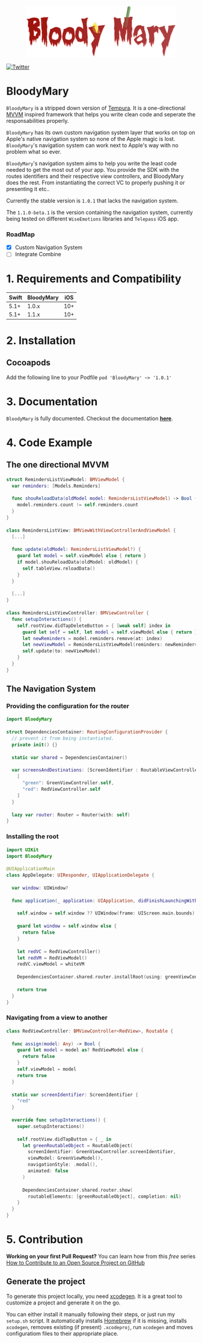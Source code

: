 <p align="center">
<img src="logo.png" alt="BloodyMary logo" width="400">
</p>

[![Twitter](https://img.shields.io/twitter/url/https/theinkedgineer.svg?label=TheInkedgineer&style=social)](https://twitter.com/theinkedgineer)

# BloodyMary

`BloodyMary` is a stripped down version of [Tempura](https://github.com/BendingSpoons/tempura-swift). It is a one-directional [MVVM](https://en.wikipedia.org/wiki/Model–view–viewmodel) inspired framework that helps you write clean code and seperate the responsabilities properly.

`BloodyMary` has its own custom navigation system layer that works on top on Apple's native navigation system so none of the Apple magic is lost. `BloodyMary`'s navigation system can work next to Apple's way with no problem what so ever.

`BloodyMary`'s  navigation system aims to help you write the least code needed to get the most out of your app. You provide the SDK with the routes identifiers and their respective view controllers, and BloodyMary does the rest. From instantiating the correct VC to properly pushing it or presenting it etc..

Currently the stable version is `1.0.1` that lacks the navigation system.

The `1.1.0-beta.1` is the version containing the navigation system, currently being tested on different `WiseEmotions` libraries and `Telepass` iOS app.

### RoadMap

- [x] Custom Navigation System
- [ ] Integrate Combine

# 1. Requirements and Compatibility

| Swift               | BloodyMary     |  iOS     |
|-----------------|----------------|---------|
|       5.1+          | 1.0.x               |  10+     |
|       5.1+          | 1.1.x                |  10+     |

# 2. Installation

## Cocoapods

Add the following line to your Podfile
` pod 'BloodyMary' ~> '1.0.1' `


# 3. Documentation

`BloodyMary` is fully documented. Checkout the documentation [**here**](https://theinkedengineer.github.io/BloodyMary/docs/1.1.x/index.html).

# 4. Code Example
## The one directional MVVM

```swift
struct RemindersListViewModel: BMViewModel {
  var reminders: [Models.Reminders]
  
  func shouReloadData(oldModel model: RemindersListViewModel) -> Bool {
    model.reminders.count != self.reminders.count
  }
}

class RemindersListView: BMViewWithViewControllerAndViewModel {
  [...]
  
  func update(oldModel: RemindersListViewModel?) {
    guard let model = self.viewModel else { return }
    if model.shouReloadData(oldModel: oldModel) {
      self.tableView.reloadData()
    }
  }
  
  [...]
}

class RemindersListViewController: BMViewController {
  func setupInteractions() {
    self.rootView.didTapDeleteButton = { [weak self] index in
      guard let self = self, let model = self.viewModel else { return }
      let newReminders = model.reminders.remove(at: index)
      let newViewModel = RemindersListViewModel(reminders: newReminders)
      self.update(to: newViewModel)
    }
  }
}
```

## The Navigation System

### Providing the configuration for the router

```swift
import BloodyMary

struct DependenciesContainer: RoutingConfigurationProvider {
  // prevent it from being instantiated.
  private init() {}
  
  static var shared = DependenciesContainer()
  
  var screensAndDestinations: [ScreenIdentifier : RoutableViewController.Type] {
    [
      "green": GreenViewController.self,
      "red": RedViewController.self
    ]
  }
  
  lazy var router: Router = Router(with: self)
}

```

### Installing the root

```swift
import UIKit
import BloodyMary

@UIApplicationMain
class AppDelegate: UIResponder, UIApplicationDelegate {
  
  var window: UIWindow?
  
  func application(_ application: UIApplication, didFinishLaunchingWithOptions launchOptions: [UIApplication.LaunchOptionsKey: Any]?) -> Bool {
    
    self.window = self.window ?? UIWindow(frame: UIScreen.main.bounds)
    
    guard let window = self.window else {
      return false
    }
    
    let redVC = RedViewController()
    let redVM = RedViewModel()
    redVC.viewModel = whiteVM

    DependenciesContainer.shared.router.installRoot(using: greenViewController, in: window)

    return true
  }
}
```

### Navigating from a view to another

```swift
class RedViewController: BMViewController<RedView>, Routable {
  
  func assign(model: Any) -> Bool {
    guard let model = model as? RedViewModel else {
      return false
    }
    self.viewModel = model
    return true
  }
  
  static var screenIdentifier: ScreenIdentifier {
    "red"
  }
  
  override func setupInteractions() {
    super.setupInteractions()
    
    self.rootView.didTapButton = { _ in
      let greenRoutableObject = RoutableObject(
        screenIdentifier: GreenViewController.screenIdentifier,
        viewModel: GreenViewModel(),
        navigationStyle: .modal(),
        animated: false
      )
      
      DependenciesContainer.shared.router.show(
        routableElements: [greenRoutableObject], completion: nil)
    }
  }
}
```

# 5. Contribution

**Working on your first Pull Request?** You can learn how from this *free* series [How to Contribute to an Open Source Project on GitHub](https://egghead.io/series/how-to-contribute-to-an-open-source-project-on-github)

## Generate the project

To generate this project locally, you need [xcodegen](https://github.com/yonaskolb/XcodeGen). It is a great tool to customize a project and generate it on the go.

You can either install it manually following their steps, or just run my `setup.sh` script. It automatically installs [Homebrew](https://brew.sh) if it is missing, installs `xcodegen`, removes existing (if present) `.xcodeproj`, run `xcodegen` and moves configuratiom files to their appropriate place.
